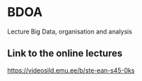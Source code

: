 # BDOA
Lecture Big Data, organisation and analysis


## Link to the online lectures

https://videosild.emu.ee/b/ste-ean-s45-0ks
